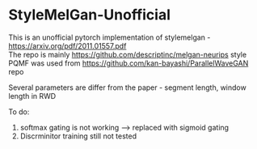 # StyleMelGan-Unofficial
This is an unofficial pytorch implementation of stylemelgan - https://arxiv.org/pdf/2011.01557.pdf<br/>
The repo is mainly https://github.com/descriptinc/melgan-neurips style<br/>
PQMF was used from https://github.com/kan-bayashi/ParallelWaveGAN repo<br/>

Several parameters are differ from the paper - segment length, window length in RWD

To do:
1. softmax gating is not working --> replaced with sigmoid gating<br/>
2. Discrminitor training still not tested
